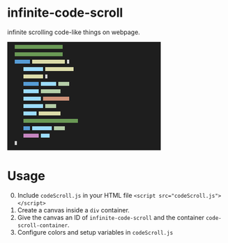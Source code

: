 # infinite-code-scroll
infinite scrolling code-like things on webpage.

![](demo.gif)


# Usage
0. Include `codeScroll.js` in your HTML file `<script src="codeScroll.js"></script>`
1. Create a canvas inside a `div` container.
2. Give the canvas an ID of `infinite-code-scroll` and the container `code-scroll-container`.
3. Configure colors and setup variables in `codeScroll.js`
